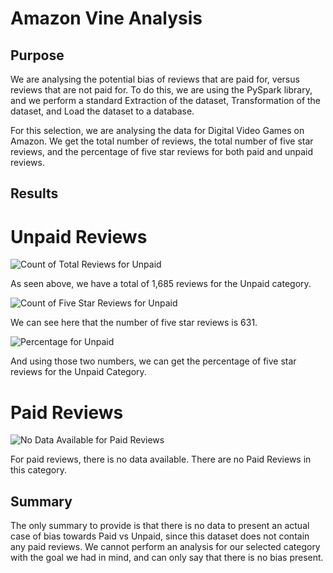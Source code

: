 # Amazon Vine Analysis

## Purpose

We are analysing the potential bias of reviews that are paid for, versus reviews that are not paid for. To do this, we are using the PySpark library, and we perform a standard Extraction of the dataset, Transformation of the dataset, and Load the dataset to a database.

For this selection, we are analysing the data for Digital Video Games on Amazon. We get the total number of reviews, the total number of five star reviews, and the percentage of five star reviews for both paid and unpaid reviews.

## Results

# Unpaid Reviews

![Count of Total Reviews for Unpaid](https://i.imgur.com/Rwn90Yi.png)

As seen above, we have a total of 1,685 reviews for the Unpaid category.

![Count of Five Star Reviews for Unpaid](https://i.imgur.com/8Rwg80c.png)

We can see here that the number of five star reviews is 631.

![Percentage for Unpaid](https://i.imgur.com/haTKJQK.png)

And using those two numbers, we can get the percentage of five star reviews for the Unpaid Category.

# Paid Reviews

![No Data Available for Paid Reviews](https://i.imgur.com/qHcnSVi.png)

For paid reviews, there is no data available. There are no Paid Reviews in this category.

## Summary

The only summary to provide is that there is no data to present an actual case of bias towards Paid vs Unpaid, since this dataset does not contain any paid reviews. We cannot perform an analysis for our selected category with the goal we had in mind, and can only say that there is no bias present.

